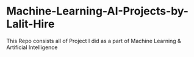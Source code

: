 # Machine-Learning-AI-Projects-by-Lalit-Hire
This Repo consists all of Project I did as a part of Machine Learning &amp; Artificial Intelligence 

